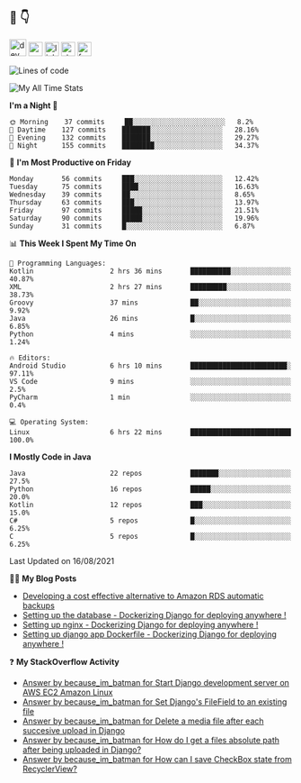 ## :speech_balloon: :point_down:
[<img src='https://cdn.jsdelivr.net/npm/simple-icons@3.0.1/icons/dev-dot-to.svg' alt='dev' height='30'>](https://dev.to/ashiqursuperfly)    [<img src='https://cdn.jsdelivr.net/npm/simple-icons@3.0.1/icons/cloudbees.svg' alt='website' height='25'>](https://ashiqur-rahman-buet16.herokuapp.com/)    [<img src='https://cdn.jsdelivr.net/npm/simple-icons@3.0.1/icons/linkedin.svg' alt='linkedin' height='25'>](https://www.linkedin.com/in/ashiq-buet16/)    [<img src='https://cdn.jsdelivr.net/npm/simple-icons@3.0.1/icons/stackoverflow.svg' alt='stackoverflow' height='25'>](https://stackoverflow.com/users/10498418/because-im-batman)    [<img src='https://cdn.jsdelivr.net/npm/simple-icons@3.0.1/icons/facebook.svg' alt='facebook' height='25'>](https://www.facebook.com/ashiqur.superfly/)
<!--
[<img src='https://cdn.jsdelivr.net/npm/simple-icons@3.0.1/icons/instagram.svg' alt='instagram' height='40'>](https://www.instagram.com/ashiqursuperfly/)
[<img src='https://cdn.jsdelivr.net/npm/simple-icons@3.0.1/icons/github.svg' alt='github' height='40'>](https://github.com/ashiqursuperfly)  
-->
<!--START_SECTION:waka-->
![Lines of code](https://img.shields.io/badge/From%20Hello%20World%20I%27ve%20Written-3.3%20million%20lines%20of%20code-blue)

![My All Time Stats](https://github-readme-stats.vercel.app/api/wakatime?username=ashiqursuperfly&layout=compact)

**I'm a Night 🦉** 

```text
🌞 Morning    37 commits     ██░░░░░░░░░░░░░░░░░░░░░░░   8.2% 
🌆 Daytime    127 commits    ███████░░░░░░░░░░░░░░░░░░   28.16% 
🌃 Evening    132 commits    ███████░░░░░░░░░░░░░░░░░░   29.27% 
🌙 Night      155 commits    ████████░░░░░░░░░░░░░░░░░   34.37%

```
📅 **I'm Most Productive on Friday** 

```text
Monday       56 commits     ███░░░░░░░░░░░░░░░░░░░░░░   12.42% 
Tuesday      75 commits     ████░░░░░░░░░░░░░░░░░░░░░   16.63% 
Wednesday    39 commits     ██░░░░░░░░░░░░░░░░░░░░░░░   8.65% 
Thursday     63 commits     ███░░░░░░░░░░░░░░░░░░░░░░   13.97% 
Friday       97 commits     █████░░░░░░░░░░░░░░░░░░░░   21.51% 
Saturday     90 commits     █████░░░░░░░░░░░░░░░░░░░░   19.96% 
Sunday       31 commits     █░░░░░░░░░░░░░░░░░░░░░░░░   6.87%

```


📊 **This Week I Spent My Time On** 

```text
💬 Programming Languages: 
Kotlin                   2 hrs 36 mins       ██████████░░░░░░░░░░░░░░░   40.87% 
XML                      2 hrs 27 mins       █████████░░░░░░░░░░░░░░░░   38.73% 
Groovy                   37 mins             ██░░░░░░░░░░░░░░░░░░░░░░░   9.92% 
Java                     26 mins             █░░░░░░░░░░░░░░░░░░░░░░░░   6.85% 
Python                   4 mins              ░░░░░░░░░░░░░░░░░░░░░░░░░   1.24%

🔥 Editors: 
Android Studio           6 hrs 10 mins       ████████████████████████░   97.11% 
VS Code                  9 mins              ░░░░░░░░░░░░░░░░░░░░░░░░░   2.5% 
PyCharm                  1 min               ░░░░░░░░░░░░░░░░░░░░░░░░░   0.4%

💻 Operating System: 
Linux                    6 hrs 22 mins       █████████████████████████   100.0%

```

**I Mostly Code in Java** 

```text
Java                     22 repos            ███████░░░░░░░░░░░░░░░░░░   27.5% 
Python                   16 repos            █████░░░░░░░░░░░░░░░░░░░░   20.0% 
Kotlin                   12 repos            ███░░░░░░░░░░░░░░░░░░░░░░   15.0% 
C#                       5 repos             █░░░░░░░░░░░░░░░░░░░░░░░░   6.25% 
C                        5 repos             █░░░░░░░░░░░░░░░░░░░░░░░░   6.25%

```



 Last Updated on 16/08/2021
<!--END_SECTION:waka-->
✍🏻 **My Blog Posts** 
<!-- BLOG-POST-LIST:START -->
- [Developing a cost effective alternative to Amazon RDS automatic backups](https://dev.to/ashiqursuperfly/cost-effective-alternative-to-amazon-rds-database-backups-1ll5)
- [Setting up the database - Dockerizing Django for deploying anywhere !](https://dev.to/ashiqursuperfly/setting-up-the-database-dockerizing-django-for-deploying-anywhere-3emg)
- [Setting up nginx - Dockerizing Django for deploying anywhere !](https://dev.to/ashiqursuperfly/setting-up-nginx-dockerizing-django-for-deploying-anywhere-536i)
- [Setting up django app Dockerfile - Dockerizing Django for deploying anywhere !](https://dev.to/ashiqursuperfly/setting-up-django-app-dockerfile-dockerizing-django-for-deploying-anywhere-4mpc)
<!-- BLOG-POST-LIST:END -->

❓ **My StackOverflow Activity**
<!-- STACKOVERFLOW:START -->
- [Answer by because_im_batman for Start Django development server on AWS EC2 Amazon Linux](https://stackoverflow.com/questions/68183866/start-django-development-server-on-aws-ec2-amazon-linux/68184423#68184423)
- [Answer by because_im_batman for Set Django's FileField to an existing file](https://stackoverflow.com/questions/8332443/set-djangos-filefield-to-an-existing-file/67377214#67377214)
- [Answer by because_im_batman for Delete a media file after each succesive upload in Django](https://stackoverflow.com/questions/27493508/delete-a-media-file-after-each-succesive-upload-in-django/67377085#67377085)
- [Answer by because_im_batman for How do I get a files absolute path after being uploaded in Django?](https://stackoverflow.com/questions/42544523/how-do-i-get-a-files-absolute-path-after-being-uploaded-in-django/67377004#67377004)
- [Answer by because_im_batman for How can I save CheckBox state from RecyclerView?](https://stackoverflow.com/questions/63580119/how-can-i-save-checkbox-state-from-recyclerview/63581461#63581461)
<!-- STACKOVERFLOW:END -->


<!-- ![Top Langs](https://github-readme-stats.vercel.app/api/top-langs/?username=ashiqursuperfly&layout=compact) -->



<!--
![Ashiqur's Stats](https://github-readme-stats.vercel.app/api?username=ashiqursuperfly&show_icons=true&theme=nord&count_private=true)
![Top Langs](https://github-readme-stats.vercel.app/api/top-langs/?username=ashiqursuperfly&layout=compact&theme=radical)
![Profile views](https://gpvc.arturio.dev/ashiqursuperfly)
Here are some ideas to get you started:

- 🔭 I’m currently working on ...
- 🌱 I’m currently learning ...
- 👯 I’m looking to collaborate on ...
- 🤔 I’m looking for help with ...
- 💬 Ask me about ...
- 📫 How to reach me: ...
- 😄 Pronouns: ...
- ⚡ Fun fact: ...
-->
